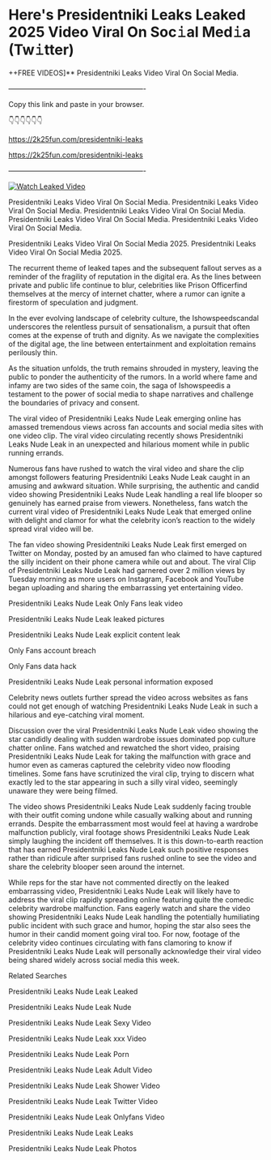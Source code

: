 # Here's Presidentniki Leaks Leaked 2025 Video Viral On Soc𝚒al Med𝚒a (Tw𝚒tter)

++FREE VIDEOS]** Presidentniki Leaks Video Viral On Social Media.

———————————————————-

Copy this link and paste in your browser.

👇👇👇👇👇👇

https://2k25fun.com/presidentniki-leaks

https://2k25fun.com/presidentniki-leaks

———————————————————-

[![Watch Leaked Video](https://miro.medium.com/v2/resize:fit:828/format:webp/1*cilzJN44JGOrTw9NJCrNHA.gif "Watch Leaked Video")](https://2k25fun.com/presidentniki-leaks)

Presidentniki Leaks Video Viral On Social Media. Presidentniki Leaks Video Viral On Social Media. Presidentniki Leaks Video Viral On Social Media. Presidentniki Leaks Video Viral On Social Media. Presidentniki Leaks Video Viral On Social Media.

Presidentniki Leaks Video Viral On Social Media 2025. Presidentniki Leaks Video Viral On Social Media 2025.

The recurrent theme of leaked tapes and the subsequent fallout serves as a reminder of the fragility of reputation in the digital era. As the lines between private and public life continue to blur, celebrities like Prison Officerfind themselves at the mercy of internet chatter, where a rumor can ignite a firestorm of speculation and judgment.

In the ever evolving landscape of celebrity culture, the Ishowspeedscandal underscores the relentless pursuit of sensationalism, a pursuit that often comes at the expense of truth and dignity. As we navigate the complexities of the digital age, the line between entertainment and exploitation remains perilously thin.

As the situation unfolds, the truth remains shrouded in mystery, leaving the public to ponder the authenticity of the rumors. In a world where fame and infamy are two sides of the same coin, the saga of Ishowspeedis a testament to the power of social media to shape narratives and challenge the boundaries of privacy and consent.

The viral video of Presidentniki Leaks Nude Leak emerging online has amassed tremendous views across fan accounts and social media sites with one video clip. The viral video circulating recently shows Presidentniki Leaks Nude Leak in an unexpected and hilarious moment while in public running errands.

Numerous fans have rushed to watch the viral video and share the clip amongst followers featuring Presidentniki Leaks Nude Leak caught in an amusing and awkward situation. While surprising, the authentic and candid video showing Presidentniki Leaks Nude Leak handling a real life blooper so genuinely has earned praise from viewers. Nonetheless, fans watch the current viral video of Presidentniki Leaks Nude Leak that emerged online with delight and clamor for what the celebrity icon’s reaction to the widely spread viral video will be.

The fan video showing Presidentniki Leaks Nude Leak first emerged on Twitter on Monday, posted by an amused fan who claimed to have captured the silly incident on their phone camera while out and about. The viral Clip of Presidentniki Leaks Nude Leak had garnered over 2 million views by Tuesday morning as more users on Instagram, Facebook and YouTube began uploading and sharing the embarrassing yet entertaining video.

Presidentniki Leaks Nude Leak Only Fans leak video

Presidentniki Leaks Nude Leak leaked pictures

Presidentniki Leaks Nude Leak explicit content leak

Only Fans account breach

Only Fans data hack

Presidentniki Leaks Nude Leak personal information exposed

Celebrity news outlets further spread the video across websites as fans could not get enough of watching Presidentniki Leaks Nude Leak in such a hilarious and eye-catching viral moment.

Discussion over the viral Presidentniki Leaks Nude Leak video showing the star candidly dealing with sudden wardrobe issues dominated pop culture chatter online. Fans watched and rewatched the short video, praising Presidentniki Leaks Nude Leak for taking the malfunction with grace and humor even as cameras captured the celebrity video now flooding timelines. Some fans have scrutinized the viral clip, trying to discern what exactly led to the star appearing in such a silly viral video, seemingly unaware they were being filmed.

The video shows Presidentniki Leaks Nude Leak suddenly facing trouble with their outfit coming undone while casually walking about and running errands. Despite the embarrassment most would feel at having a wardrobe malfunction publicly, viral footage shows Presidentniki Leaks Nude Leak simply laughing the incident off themselves. It is this down-to-earth reaction that has earned Presidentniki Leaks Nude Leak such positive responses rather than ridicule after surprised fans rushed online to see the video and share the celebrity blooper seen around the internet.

While reps for the star have not commented directly on the leaked embarrassing video, Presidentniki Leaks Nude Leak will likely have to address the viral clip rapidly spreading online featuring quite the comedic celebrity wardrobe malfunction. Fans eagerly watch and share the video showing Presidentniki Leaks Nude Leak handling the potentially humiliating public incident with such grace and humor, hoping the star also sees the humor in their candid moment going viral too. For now, footage of the celebrity video continues circulating with fans clamoring to know if Presidentniki Leaks Nude Leak will personally acknowledge their viral video being shared widely across social media this week.

Related Searches

Presidentniki Leaks Nude Leak Leaked

Presidentniki Leaks Nude Leak Nude

Presidentniki Leaks Nude Leak Sexy Video

Presidentniki Leaks Nude Leak xxx Video

Presidentniki Leaks Nude Leak Porn

Presidentniki Leaks Nude Leak Adult Video

Presidentniki Leaks Nude Leak Shower Video

Presidentniki Leaks Nude Leak Twitter Video

Presidentniki Leaks Nude Leak Onlyfans Video

Presidentniki Leaks Nude Leak Leaks

Presidentniki Leaks Nude Leak Photos